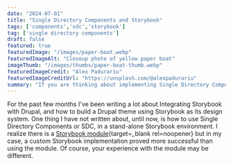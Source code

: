 ```yaml
---
date: "2024-07-01"
title: "Single Directory Components and Storybook"
tags: ['components','sdc','storybook']
tag: ['single directory components']
draft: false
featured: true
featuredImage: "/images/paper-boat.webp"
featuredImageAlt: "Closeup photo of yellow paper boat"
imageThumb: "/images/thumbs/paper-boat-thumb.webp"
featuredImageCredit: "Alex Padurariu"
featuredImageCreditUrl: "https://unsplash.com/@alexpadurariu"
summary: "If you are thinking about implementing Single Directory Components, or SDC, in a custom Storybook environment, read on. "
---
```


For the past few months I've been writing a lot about Integrating Storybook with Drupal, and how to build a Drupal theme using Storybook as its design system. One thing I have not written about, until now, is how to use Single Directory Components or SDC, in a stand-alone Storybook environment. I realize there is a [Storybook module](https://drupal.org/project/sdc){target=_blank rel=noopener} but in my case, a custom Storybook implementation proved more successful than using the module. Of course, your experience with the module may be different.

